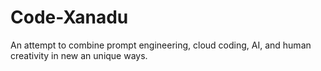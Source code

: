 # Code-Xanadu
An attempt to combine prompt engineering, cloud coding, AI, and human creativity in new an unique ways.
